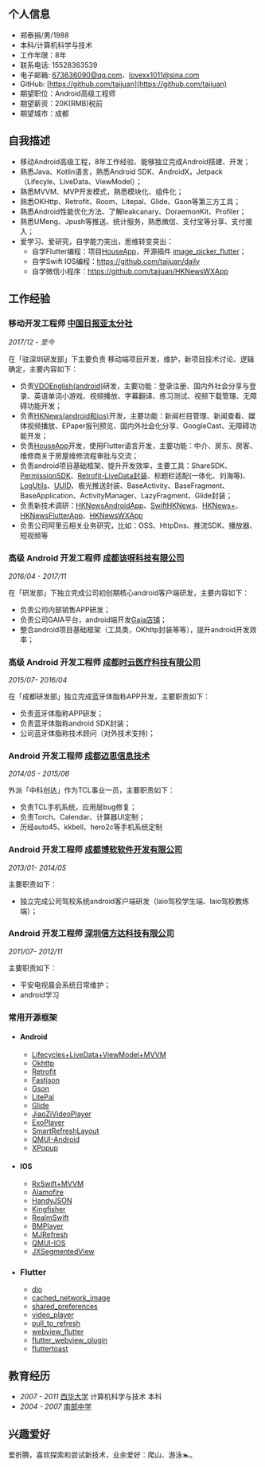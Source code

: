 ## 个人信息

- 郑泰捐/男/1988
- 本科/计算机科学与技术
- 工作年限：8年
- 联系电话: 15528363539
- 电子邮箱: [673636090@qq.com](mailto:673636090@qq.com)、[lovexx1011@sina.com](mailto:lovexx1011@sina.com)
- GitHub: [https://github.com/taijuan](https://github.com/taijuan)
- 期望职位：Android高级工程师
- 期望薪资：20K(RMB)税前
- 期望城市：成都



## 自我描述

- 移动Android高级工程，8年工作经验、能够独立完成Android搭建、开发；
- 熟悉Java、Kotlin语言，熟悉Android SDK、AndroidX，Jetpack（Lifecyle、LiveData、ViewModel）；
- 熟悉MVVM、MVP开发模式，熟悉模块化、组件化；
- 熟悉OKHttp、Retrofit、Room、Litepal、Glide、Gson等第三方工具；
- 熟悉Android性能优化方法、了解leakcanary、DoraemonKit、Profiler；
- 熟悉UMeng、Jpush等推送、统计服务，熟悉微信、支付宝等分享、支付接入；
- 爱学习、爱研究，自学能力突出，思维转变突出：
  - 自学Flutter编程：项目[HouseApp](https://fir.im/androidHouse)，开源插件 [image_picker_flutter](https://github.com/taijuan/image_picker_flutter.git)；
  - 自学Swift IOS编程：https://github.com/taijuan/daily
  - 自学微信小程序：https://github.com/taijuan/HKNewsWXApp

## 工作经验

### **移动开发工程师** [中国日报亚太分社](https://www.chinadailyhk.com)

*2017/12 - 至今*

在「驻深圳研发部」下主要负责 移动端项目开发，维护，新项目技术讨论、逻辑确定，主要内容如下：

* 负责[VDOEnglish(android)](https://fir.im/VDOGame)研发，主要功能：登录注册、国内外社会分享与登录、英语单词小游戏、视频播放、字幕翻译、练习测试、视频下载管理、无障碍功能开发；
* 负责[HKNews(android和ios)](https://fir.im/ChinaDailyNews)开发，主要功能：新闻栏目管理、新闻查看、媒体视频播放、EPaper报刊预览、国内外社会化分享、GoogleCast、无障碍功能开发；
* 负责[HouseApp](https://fir.im/androidHouse)开发，使用Flutter语言开发，主要功能：中介、房东、房客、维修商关于房屋维修流程审批与交流；
* 负责android项目基础框架、提升开发效率，主要工具：ShareSDK、[PermissionSDK](https://github.com/taijuan/AndroidKit)、[Retrofit-LiveData封装](https://github.com/taijuan/AndroidKit)、标题栏适配(一体化、刘海等)、[LogUtils](https://github.com/taijuan/AndroidKit)、[UUID](https://github.com/taijuan/AndroidKit)、极光推送封装、BaseActivity、BaseFragment、BaseApplication、ActivityManager、LazyFragment、Glide封装；
* 负责新技术调研：[HKNewsAndroidApp](https://github.com/taijuan/HKNewsAndroidApp.git)、[SwiftHKNews](https://github.com/taijuan/SwiftHKNews.git)、[HKNews+](https://github.com/taijuan/daily)、[HKNewsFlutterApp](https://github.com/taijuan/HKNewsFlutterApp.git)、[HKNewsWXApp](https://github.com/taijuan/HKNewsWXApp.gitt)
* 负责公司阿里云相关业务研究，比如：OSS、HttpDns、推流SDK、播放器、短视频等


### **高级 Android 开发工程师** [成都该呀科技有限公司](https://www.gaiasys.cn/)

*2016/04 - 2017/11*

在「研发部」下独立完成公司初创期核心android客户端研发，主要内容如下：

* 负责公司内部销售APP研发；
* 负责公司GAIA平台，android端开发[Gaia店铺](https://www.gaiasys.cn/)；
* 整合android项目基础框架（工具类，OKhttp封装等等），提升android开发效率；


### **高级 Android 开发工程师** [成都时云医疗科技有限公司](http://www.rysmart.com/)

*2015/07- 2016/04*

在「成都研发部」独立完成蓝牙体脂称APP开发，主要职责如下：

* 负责蓝牙体脂称APP研发；
* 负责蓝牙体脂称android SDK封装；
* 公司蓝牙体脂称技术顾问（对外技术支持)；

### **Android 开发工程师** [成都迈思信息技术](http://3178215.71ab.com/index.php)

*2014/05 - 2015/06*

外派「中科创达」作为TCL事业一员，主要职责如下：

* 负责TCL手机系统，应用层bug修复；
* 负责Torch、Calendar、计算器UI定制；
* 历经auto45、kkbell、hero2c等手机系统定制

### **Android 开发工程师** [成都博软软件开发有限公司](http://www.bofsoft.com/)

*2013/01- 2014/05*

主要职责如下：

- 独立完成公司驾校系统android客户端研发（laio驾校学生端、laio驾校教练端）；

### **Android 开发工程师** [深圳信方达科技有限公司](http://www.comfd.cn/)

*2011/07- 2012/11*

主要职责如下：

- 平安电视晨会系统日常维护；
- android学习

### 常用开源框架

- #### Android

  - [Lifecycles+LiveData+ViewModel+MVVM](https://developer.android.google.cn/jetpack)
  - [Okhttp](https://github.com/square/okhttp.git)
  - [Retrofit](https://github.com/square/retrofit)
  - [Fastjson](https://github.com/alibaba/fastjson.git)
  - [Gson](https://github.com/google/gson)
  - [LitePal](https://github.com/LitePalFramework/LitePal.git)
  - [Glide](https://github.com/bumptech/glide)
  - [JiaoZiVideoPlayer](https://github.com/lipangit/JiaoZiVideoPlayer.git)
  - [ExoPlayer](https://github.com/google/ExoPlayer.git)
  - [SmartRefreshLayout](https://github.com/scwang90/SmartRefreshLayout.git)
  - [QMUI-Android](https://github.com/Tencent/QMUI_Android.git)
  - [XPopup](https://github.com/li-xiaojun/XPopup.git)

- #### IOS

  - [RxSwift+MVVM](https://github.com/ReactiveX/RxSwift.git)
  - [Alamofire](https://github.com/Alamofire/Alamofire.git)
  - [HandyJSON](https://github.com/alibaba/HandyJSON.git)
  - [Kingfisher](https://github.com/onevcat/Kingfisher.git)
  - [RealmSwift](https://github.com/realm/realm-cocoa.git)
  - [BMPlayer](https://github.com/BrikerMan/BMPlayer.git)
  - [MJRefresh](https://github.com/CoderMJLee/MJRefresh.git)
  - [QMUI-IOS](https://github.com/Tencent/QMUI_iOS.git)
  - [JXSegmentedView](https://github.com/pujiaxin33/JXSegmentedView.git)

- ### Flutter

  - [dio](https://pub.flutter-io.cn/packages/dio)
  - [cached_network_image](https://pub.flutter-io.cn/packages/cached_network_image)
  - [shared_preferences](https://pub.flutter-io.cn/packages/shared_preferences)
  - [video_player](https://pub.flutter-io.cn/packages/video_player)
  - [pull_to_refresh](https://pub.flutter-io.cn/packages/pull_to_refresh)
  - [webview_flutter](https://pub.flutter-io.cn/packages/webview_flutter)
  - [flutter_webview_plugin](https://pub.flutter-io.cn/packages/flutter_webview_plugin)
  - [fluttertoast](https://pub.flutter-io.cn/packages/fluttertoast)

## 教育经历

- *2007 - 2011* [西华大学](http://www.xhu.edu.cn/) 计算机科学与技术 本科
- *2004 - 2007* [南部中学](http://www.scnbzx.cn/)

## 兴趣爱好

爱折腾，喜欢探索和尝试新技术，业余爱好：爬山、游泳🏊。
